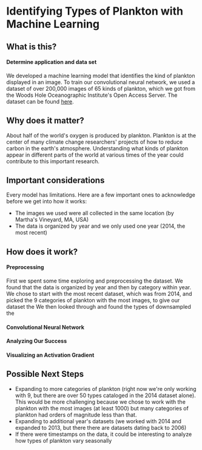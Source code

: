 # Identifying Types of Plankton with Machine Learning

## What is this?
#### Determine application and data set
We developed a machine learning model that identifies the kind of plankton displayed in an image. To train our convolutional neural network, we used a dataset of over 200,000 images of 65 kinds of plankton, which we got from the Woods Hole Oceanographic Institute's Open Access Server. The dataset can be found [here](https://darchive.mblwhoilibrary.org/handle/1912/7341).

## Why does it matter?
About half of the world's oxygen is produced by plankton. Plankton is at the center of many climate change researchers' projects of how to reduce carbon in the earth's atmosphere. Understanding what kinds of plankton appear in different parts of the world at various times of the year could contribute to this important research.

## Important considerations
Every model has limitations. Here are a few important ones to acknowledge before we get into how it works:
- The images we used were all collected in the same location (by Martha's Vineyard, MA, USA)
- The data is organized by year and we only used one year (2014, the most recent)

## How does it work?

#### Preprocessing
First we spent some time exploring and preprocessing the dataset. We found that the data is organized by year and then by category within year. We chose to start with the most recent dataset, which was from 2014, and picked the 9 categories of plankton with the most images, to give our dataset the We then looked through and found the types of  downsampled the 

#### Convolutional Neural Network 

#### Analyzing Our Success

#### Visualizing an Activation Gradient

## Possible Next Steps
- Expanding to more categories of plankton (right now we're only working with 9, but there are over 50 types cataloged in the 2014 dataset alone). This would be more challenging because we chose to work with the plankton with the most images (at least 1000) but many categories of plankton had orders of magnitude less than that.
- Expanding to additional year's datasets (we worked with 2014 and expanded to 2013, but there there are datasets dating back to 2006)
- If there were timestamps on the data, it could be interesting to analyze how types of plankton vary seasonally
